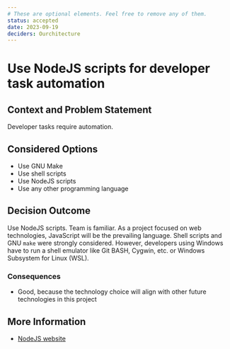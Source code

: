 ```yaml
---
# These are optional elements. Feel free to remove any of them.
status: accepted
date: 2023-09-19
deciders: Ourchitecture
---
```


# Use NodeJS scripts for developer task automation

## Context and Problem Statement

Developer tasks require automation.

## Considered Options

-   Use GNU Make
-   Use shell scripts
-   Use NodeJS scripts
-   Use any other programming language

## Decision Outcome

Use NodeJS scripts. Team is familiar. As a project focused on web technologies, JavaScript will be the prevailing language. Shell scripts and GNU `make` were strongly considered. However, developers using Windows have to run a shell emulator like Git BASH, Cygwin, etc. or Windows Subsystem for Linux (WSL).

### Consequences

-   Good, because the technology choice will align with other future technologies in this project

## More Information

-   [NodeJS website](https://nodejs.org/en/)
